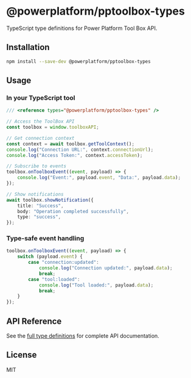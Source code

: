 # @powerplatform/pptoolbox-types

TypeScript type definitions for Power Platform Tool Box API.

## Installation

```bash
npm install --save-dev @powerplatform/pptoolbox-types
```

## Usage

### In your TypeScript tool

```typescript
/// <reference types="@powerplatform/pptoolbox-types" />

// Access the ToolBox API
const toolbox = window.toolboxAPI;

// Get connection context
const context = await toolbox.getToolContext();
console.log("Connection URL:", context.connectionUrl);
console.log("Access Token:", context.accessToken);

// Subscribe to events
toolbox.onToolboxEvent((event, payload) => {
    console.log("Event:", payload.event, "Data:", payload.data);
});

// Show notifications
await toolbox.showNotification({
    title: "Success",
    body: "Operation completed successfully",
    type: "success",
});
```

### Type-safe event handling

```typescript
toolbox.onToolboxEvent((event, payload) => {
    switch (payload.event) {
        case "connection:updated":
            console.log("Connection updated:", payload.data);
            break;
        case "tool:loaded":
            console.log("Tool loaded:", payload.data);
            break;
    }
});
```

## API Reference

See the [full type definitions](./index.d.ts) for complete API documentation.

## License

MIT
